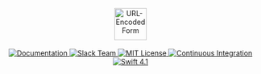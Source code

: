 <p align="center">
    <img src="https://user-images.githubusercontent.com/1342803/38834991-185bbaa4-4198-11e8-8b16-a36471e93202.png" height="64" alt="URL-Encoded Form">
    <br>
    <br>
    <a href="https://docs.vapor.codes/3.0/url-encoded-form/getting-started">
        <img src="http://img.shields.io/badge/read_the-docs-2196f3.svg" alt="Documentation">
    </a>
    <a href="http://vapor.team">
        <img src="http://vapor.team/badge.svg" alt="Slack Team">
    </a>
    <a href="LICENSE">
        <img src="http://img.shields.io/badge/license-MIT-brightgreen.svg" alt="MIT License">
    </a>
    <a href="https://circleci.com/gh/vapor/url-encoded-form">
        <img src="https://circleci.com/gh/vapor/url-encoded-form.svg?style=shield" alt="Continuous Integration">
    </a>
    <a href="https://swift.org">
        <img src="http://img.shields.io/badge/swift-4.1-brightgreen.svg" alt="Swift 4.1">
    </a>
</p>
